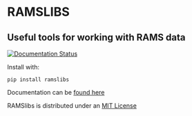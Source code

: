 # RAMSLIBS 
## Useful tools for working with RAMS data

[![Documentation Status](https://readthedocs.org/projects/ramslibs/badge/?version=latest)](https://ramslibs.readthedocs.io/en/latest/?badge=latest)

Install with:
```
pip install ramslibs
``` 
Documentation can be [found here](https://ramslibs.readthedocs.io/en/latest)

RAMSlibs is distributed under an [MIT License](LICENSE)
